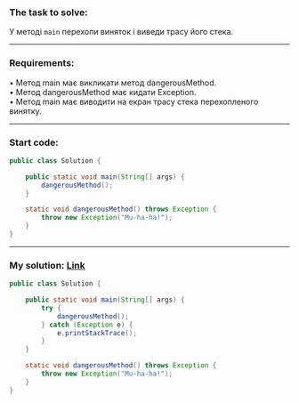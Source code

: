 ### **The task to solve:**  

У методі `main` перехопи виняток і виведи трасу його стека.

---

### **Requirements:**  

• Метод main має викликати метод dangerousMethod.  
• Метод dangerousMethod має кидати Exception.  
• Метод main має виводити на екран трасу стека перехопленого винятку.

---

### **Start code:**  

```java
public class Solution {

    public static void main(String[] args) {
        dangerousMethod();
    }

    static void dangerousMethod() throws Exception {
        throw new Exception("Mu-ha-ha!");
    }
}
```

---

### **My solution: [Link](./src/Solution.java)**  

```java
public class Solution {

    public static void main(String[] args) {
        try {
            dangerousMethod();
        } catch (Exception e) {
            e.printStackTrace();
        }
    }

    static void dangerousMethod() throws Exception {
        throw new Exception("Mu-ha-ha!");
    }
}
```
